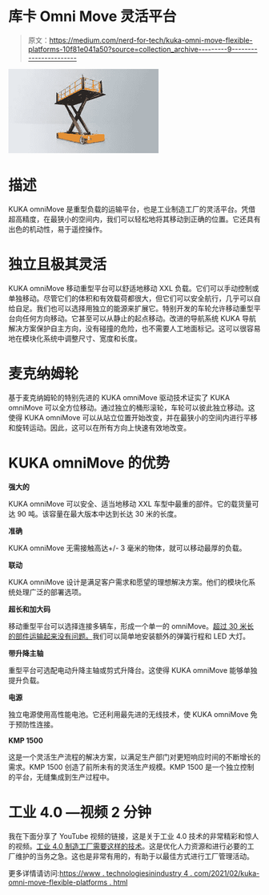 # 库卡 Omni Move 灵活平台

> 原文：<https://medium.com/nerd-for-tech/kuka-omni-move-flexible-platforms-10f81e041a50?source=collection_archive---------9----------------------->

![](img/14a7a72401ee1a62e43285a8fd1a1e1d.png)

# 描述

KUKA omniMove 是重型负载的运输平台，也是工业制造工厂的灵活平台。凭借超高精度，在最狭小的空间内，我们可以轻松地将其移动到正确的位置。它还具有出色的机动性，易于遥控操作。

# 独立且极其灵活

KUKA omniMove 移动重型平台可以舒适地移动 XXL 负载。它们可以手动控制或单独移动。尽管它们的体积和有效载荷都很大，但它们可以安全航行，几乎可以自给自足。我们也可以选择用独立的能源来扩展它。特别开发的车轮允许移动重型平台向任何方向移动。它甚至可以从静止的起点移动。改进的导航系统 KUKA 导航解决方案保护自主方向，没有碰撞的危险，也不需要人工地面标记。这可以很容易地在模块化系统中调整尺寸、宽度和长度。

# 麦克纳姆轮

基于麦克纳姆轮的特别先进的 KUKA omniMove 驱动技术证实了 KUKA omniMove 可以全方位移动。通过独立的桶形滚轮，车轮可以彼此独立移动。这使得 KUKA omniMove 可以从站立位置开始改变，并在最狭小的空间内进行平移和旋转运动。因此，这可以在所有方向上快速有效地改变。

# KUKA omniMove 的优势

**强大的**

KUKA omniMove 可以安全、适当地移动 XXL 车型中最重的部件。它的载货量可达 90 吨。该容量在最大版本中达到长达 30 米的长度。

**准确**

KUKA omniMove 无需接触高达+/- 3 毫米的物体，就可以移动最厚的负载。

**联动**

KUKA omniMove 设计是满足客户需求和愿望的理想解决方案。他们的模块化系统处理广泛的部署选项。

**超长和加大码**

移动重型平台可以选择连接多辆车，形成一个单一的 omniMove。[超过 30 米长的部件运输起来没有问题。](https://www.technologiesinindustry4.com/)我们可以简单地安装额外的弹簧行程和 LED 大灯。

**带升降主轴**

重型平台可选配电动升降主轴或剪式升降台。这使得 KUKA omniMove 能够单独提升负载。

**电源**

独立电源使用高性能电池。它还利用最先进的无线技术，使 KUKA omniMove 免于预防性连接。

**KMP 1500**

这是一个灵活生产流程的解决方案，以满足生产部门对更短响应时间的不断增长的需求。KMP 1500 创造了前所未有的灵活生产规模。KMP 1500 是一个独立控制的平台，无缝集成到生产过程中。

# 工业 4.0 —视频 2 分钟

我在下面分享了 YouTube 视频的链接，这是关于工业 4.0 技术的非常精彩和惊人的视频。[工业 4.0 制造工厂需要这样的技术](https://www.technologiesinindustry4.com/)。这是优化人力资源和进行必要的工厂维护的当务之急。这也是非常有用的，有助于以最佳方式进行工厂管理活动。

更多详情请访问:[https://www . technologiesinindustry 4 . com/2021/02/kuka-omni-move-flexible-platforms . html](https://www.technologiesinindustry4.com/2021/02/kuka-omni-move-flexible-platforms.html)